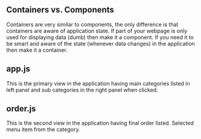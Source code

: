 ## Containers vs. Components

Containers are very similar to components, the only difference is that containers are aware of application state. If
part of your webpage is only used for displaying data (dumb) then make it a component. If you need it to be smart and
aware of the state (whenever data changes) in the application then make it a container.

## app.js

This is the primary view in the application having main categories listed in left panel and sub categories in the right panel when clicked.

## order.js

This is the second view in the application having final order listed. Selected menu item from the category. 